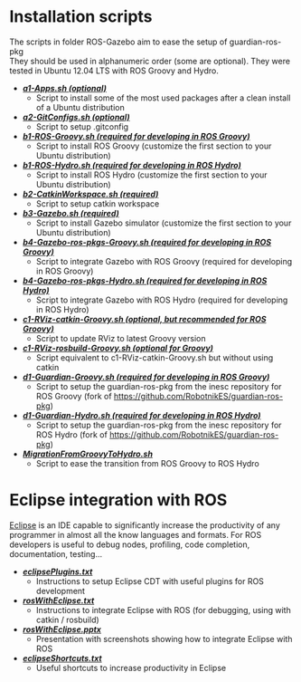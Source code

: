 Installation scripts
================

The scripts in folder ROS-Gazebo aim to ease the setup of guardian-ros-pkg  
They should be used in alphanumeric order (some are optional).
They were tested in Ubuntu 12.04 LTS with ROS Groovy and Hydro.


* **_[a1-Apps.sh (optional)](https://github.com/inesc/guardian-ros-pkg/blob/configs/ROS-Gazebo/a1-Apps.sh)_**
  * Script to install some of the most used packages after a clean install of a Ubuntu distribution
* **_[a2-GitConfigs.sh (optional)](https://github.com/inesc/guardian-ros-pkg/blob/configs/ROS-Gazebo/a2-GitConfigs.sh)_**
  * Script to setup .gitconfig
* **_[b1-ROS-Groovy.sh (required for developing in ROS Groovy)](https://github.com/inesc/guardian-ros-pkg/blob/configs/ROS-Gazebo/b1-ROS-Groovy.sh)_**
  * Script to install ROS Groovy (customize the first section to your Ubuntu distribution)
* **_[b1-ROS-Hydro.sh (required for developing in ROS Hydro)](https://github.com/inesc/guardian-ros-pkg/blob/configs/ROS-Gazebo/b1-ROS-Hydro.sh)_**
  * Script to install ROS Hydro (customize the first section to your Ubuntu distribution)
* **_[b2-CatkinWorkspace.sh (required)](https://github.com/inesc/guardian-ros-pkg/blob/configs/ROS-Gazebo/b2-CatkinWorkspace.sh)_**
  * Script to setup catkin workspace
* **_[b3-Gazebo.sh (required)](https://github.com/inesc/guardian-ros-pkg/blob/configs/ROS-Gazebo/b3-Gazebo.sh)_**
  * Script to install Gazebo simulator (customize the first section to your Ubuntu distribution)
* **_[b4-Gazebo-ros-pkgs-Groovy.sh (required for developing in ROS Groovy)](https://github.com/inesc/guardian-ros-pkg/blob/configs/ROS-Gazebo/b4-Gazebo-ros-pkgs-Groovy.sh)_**
  * Script to integrate Gazebo with ROS Groovy (required for developing in ROS Groovy)
* **_[b4-Gazebo-ros-pkgs-Hydro.sh (required for developing in ROS Hydro)](https://github.com/inesc/guardian-ros-pkg/blob/configs/ROS-Gazebo/b4-Gazebo-ros-pkgs-Hydro.sh)_**
  * Script to integrate Gazebo with ROS Hydro (required for developing in ROS Hydro)
* **_[c1-RViz-catkin-Groovy.sh (optional, but recommended for ROS Groovy)](https://github.com/inesc/guardian-ros-pkg/blob/configs/ROS-Gazebo/c1-RViz-catkin-Groovy.sh)_**
  * Script to update RViz to latest Groovy version
* **_[c1-RViz-rosbuild-Groovy.sh (optional for Groovy)](https://github.com/inesc/guardian-ros-pkg/blob/configs/ROS-Gazebo/c1-RViz-rosbuild-Groovy.sh)_**
  * Script equivalent to c1-RViz-catkin-Groovy.sh but without using catkin
* **_[d1-Guardian-Groovy.sh (required for developing in ROS Groovy)](https://github.com/inesc/guardian-ros-pkg/blob/configs/ROS-Gazebo/d1-Guardian-Groovy.sh)_**
  * Script to setup the guardian-ros-pkg from the inesc repository for ROS Groovy (fork of https://github.com/RobotnikES/guardian-ros-pkg)
* **_[d1-Guardian-Hydro.sh (required for developing in ROS Hydro)](https://github.com/inesc/guardian-ros-pkg/blob/configs/ROS-Gazebo/d1-Guardian-Hydro.sh)_**
  * Script to setup the guardian-ros-pkg from the inesc repository for ROS Hydro (fork of https://github.com/RobotnikES/guardian-ros-pkg)
* **_[MigrationFromGroovyToHydro.sh](https://github.com/inesc/guardian-ros-pkg/blob/configs/ROS-Gazebo/MigrationFromGroovyToHydro.sh)_**
  * Script to ease the transition from ROS Groovy to ROS Hydro



Eclipse integration with ROS
================ 
  
[Eclipse](http://www.eclipse.org/downloads/) is an IDE capable to significantly increase the productivity of any programmer in almost all the know languages and formats.
For ROS developers is useful to debug nodes, profiling, code completion, documentation, testing...


* **_[eclipsePlugins.txt](https://github.com/inesc/guardian-ros-pkg/blob/configs/Eclipse/eclipsePlugins.txt)_**
  * Instructions to setup Eclipse CDT with useful plugins for ROS development
* **_[rosWithEclipse.txt](https://github.com/inesc/guardian-ros-pkg/blob/configs/Eclipse/rosWithEclipse.txt)_**
  * Instructions to integrate Eclipse with ROS (for debugging, using with catkin / rosbuild)
* **_[rosWithEclipse.pptx](https://github.com/inesc/guardian-ros-pkg/raw/configs/Eclipse/rosWithEclipse.pptx)_**
  * Presentation with screenshots showing how to integrate Eclipse with ROS
* **_[eclipseShortcuts.txt](https://github.com/inesc/guardian-ros-pkg/blob/configs/Eclipse/eclipseShortcuts.txt)_**
  * Useful shortcuts to increase productivity in Eclipse
